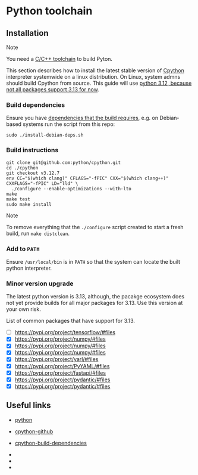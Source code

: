 # Python toolchain

## Installation

> [!NOTE]
>
> You need a [C/C++ toolchain](./llvm/README) to build Pyton.

This section describes how to install the latest stable version of [Cpython][python] interpreter systemwide on a linux distribution. On Linux, system admns should build Cpython from source. This guide will use [python 3.12, because not all packages support 3.13 for now](#minor-version-upgrade).

### Build dependencies

Ensure you have [dependencies that the build requires][cpython-build-dependencies], e.g. on Debian-based systems run the script from this repo:

```shell
sudo ./install-debian-deps.sh
```

### Build instructions

```shell
git clone git@github.com:python/cpython.git
cd ./cpython
git checkout v3.12.7
env CC="$(which clang)" CFLAGS="-fPIC" CXX="$(which clang++)" CXXFLAGS="-fPIC" LD="lld" \
  ./configure --enable-optimizations --with-lto
make
make test
sudo make install
```

> [!NOTE]
>
> To remove everything that the `./configure` script created to start a fresh build, run `make distclean`.

### Add to `PATH`

Ensure `/usr/local/bin` is in `PATH` so that the system can locate the built python interpreter.

### Minor version upgrade

The latest python version is 3.13, although, the pacakge ecosystem does not yet provide builds for all major packages for 3.13. Use this version at your own risk.

List of common packages that have support for 3.13.

- [ ] https://pypi.org/project/tensorflow/#files
- [x] https://pypi.org/project/numpy/#files
- [x] https://pypi.org/project/numpy/#files
- [x] https://pypi.org/project/numpy/#files
- [x] https://pypi.org/project/yarl/#files
- [x] https://pypi.org/project/PyYAML/#files
- [x] https://pypi.org/project/fastapi/#files
- [x] https://pypi.org/project/pydantic/#files
- [x] https://pypi.org/project/pydantic/#files

## Useful links

- [python][python]
- [cpython-github][cpython-github]
- [cpython-build-dependencies][cpython-build-dependencies]

- [python]: <https://www.python.org>
- [cpython-github]: <https://github.com/python/cpython>
- [cpython-build-dependencies]: <https://devguide.python.org/getting-started/setup-building/#build-dependencies>
